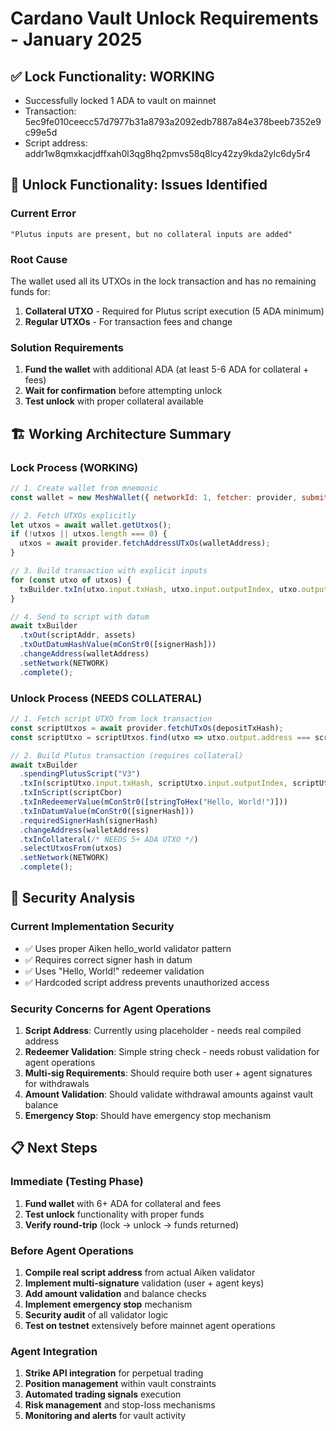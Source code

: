 # Cardano Vault Unlock Requirements - January 2025

## ✅ Lock Functionality: WORKING
- Successfully locked 1 ADA to vault on mainnet
- Transaction: 5ec9fe010ceecc57d7977b31a8793a2092edb7887a84e378beeb7352e9c99e5d
- Script address: addr1w8qmxkacjdffxah0l3qg8hq2pmvs58q8lcy42zy9kda2ylc6dy5r4

## 🔧 Unlock Functionality: Issues Identified

### Current Error
```
"Plutus inputs are present, but no collateral inputs are added"
```

### Root Cause
The wallet used all its UTXOs in the lock transaction and has no remaining funds for:
1. **Collateral UTXO** - Required for Plutus script execution (5 ADA minimum)
2. **Regular UTXOs** - For transaction fees and change

### Solution Requirements
1. **Fund the wallet** with additional ADA (at least 5-6 ADA for collateral + fees)
2. **Wait for confirmation** before attempting unlock
3. **Test unlock** with proper collateral available

## 🏗️ Working Architecture Summary

### Lock Process (WORKING)
```javascript
// 1. Create wallet from mnemonic
const wallet = new MeshWallet({ networkId: 1, fetcher: provider, submitter: provider, key: { type: 'mnemonic', words: mnemonicWords } });

// 2. Fetch UTXOs explicitly
let utxos = await wallet.getUtxos();
if (!utxos || utxos.length === 0) {
  utxos = await provider.fetchAddressUTxOs(walletAddress);
}

// 3. Build transaction with explicit inputs
for (const utxo of utxos) {
  txBuilder.txIn(utxo.input.txHash, utxo.input.outputIndex, utxo.output.amount, utxo.output.address);
}

// 4. Send to script with datum
await txBuilder
  .txOut(scriptAddr, assets)
  .txOutDatumHashValue(mConStr0([signerHash]))
  .changeAddress(walletAddress)
  .setNetwork(NETWORK)
  .complete();
```

### Unlock Process (NEEDS COLLATERAL)
```javascript
// 1. Fetch script UTXO from lock transaction
const scriptUtxos = await provider.fetchUTxOs(depositTxHash);
const scriptUtxo = scriptUtxos.find(utxo => utxo.output.address === scriptAddr);

// 2. Build Plutus transaction (requires collateral)
await txBuilder
  .spendingPlutusScript("V3")
  .txIn(scriptUtxo.input.txHash, scriptUtxo.input.outputIndex, scriptUtxo.output.amount, scriptUtxo.output.address)
  .txInScript(scriptCbor)
  .txInRedeemerValue(mConStr0([stringToHex("Hello, World!")]))
  .txInDatumValue(mConStr0([signerHash]))
  .requiredSignerHash(signerHash)
  .changeAddress(walletAddress)
  .txInCollateral(/* NEEDS 5+ ADA UTXO */)
  .selectUtxosFrom(utxos)
  .setNetwork(NETWORK)
  .complete();
```

## 🔐 Security Analysis

### Current Implementation Security
- ✅ Uses proper Aiken hello_world validator pattern
- ✅ Requires correct signer hash in datum
- ✅ Uses "Hello, World!" redeemer validation
- ✅ Hardcoded script address prevents unauthorized access

### Security Concerns for Agent Operations
1. **Script Address**: Currently using placeholder - needs real compiled address
2. **Redeemer Validation**: Simple string check - needs robust validation for agent operations
3. **Multi-sig Requirements**: Should require both user + agent signatures for withdrawals
4. **Amount Validation**: Should validate withdrawal amounts against vault balance
5. **Emergency Stop**: Should have emergency stop mechanism

## 📋 Next Steps

### Immediate (Testing Phase)
1. **Fund wallet** with 6+ ADA for collateral and fees
2. **Test unlock** functionality with proper funds
3. **Verify round-trip** (lock → unlock → funds returned)

### Before Agent Operations
1. **Compile real script address** from actual Aiken validator
2. **Implement multi-signature** validation (user + agent keys)
3. **Add amount validation** and balance checks
4. **Implement emergency stop** mechanism
5. **Security audit** of all validator logic
6. **Test on testnet** extensively before mainnet agent operations

### Agent Integration
1. **Strike API integration** for perpetual trading
2. **Position management** within vault constraints
3. **Automated trading signals** execution
4. **Risk management** and stop-loss mechanisms
5. **Monitoring and alerts** for vault activity